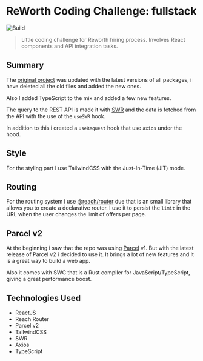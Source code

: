 # ReWorth Coding Challenge: fullstack

![Build](https://github.com/danestves/reworth-challenge/workflows/Build/badge.svg?branch=master&event=push)

> Little coding challenge for Reworth hiring process.
> Involves React components and API integration tasks.

## Summary

The [original project](https://github.com/reworthrewards/frontend-challenge) was updated with the latest versions of all packages, i have deleted all the old files and added the new ones.

Also I added TypeScript to the mix and added a few new features.

The query to the REST API is made it with [SWR](https://swr.vercel.app/) and the data is fetched from the API with the use of the `useSWR` hook.

In addition to this i created a `useRequest` hook that use `axios` under the hood.

## Style

For the styling part I use TailwindCSS with the Just-In-Time (JIT) mode.

## Routing

For the routing system i use [@reach/router](https://reach.tech/router/) due that is an small library that allows you to create a declarative router. I use it to persist the `limit` in the URL when the user changes the limit of offers per page.

## Parcel v2

At the beginning i saw that the repo was using [Parcel](https://parceljs.org/) v1. But with the latest release of Parcel v2 i decided to use it. It brings a lot of new features and it is a great way to build a web app.

Also it comes with SWC that is a Rust compiler for JavaScript/TypeScript, giving a great performance boost.

## Technologies Used

- ReactJS
- Reach Router
- Parcel v2
- TailwindCSS
- SWR
- Axios
- TypeScript